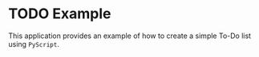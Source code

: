 # TODO Example

This application provides an example of how to create a simple To-Do list using `PyScript`.